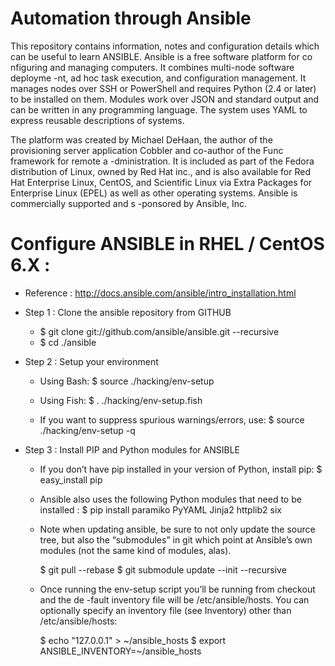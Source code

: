 # Automation through Ansible
This repository contains information, notes and configuration details which
can be useful to learn ANSIBLE. Ansible is a free software platform for co
nfiguring and managing computers. It combines multi-node software deployme
-nt, ad hoc task execution, and configuration management. It manages nodes 
over SSH or PowerShell and requires Python (2.4 or later) to be installed on 
them. Modules work over JSON and standard output and can be written in any 
programming language. The system uses YAML to express reusable descriptions 
of systems.

The platform was created by Michael DeHaan, the author of the provisioning 
server application Cobbler and co-author of the Func framework for remote a
-dministration. It is included as part of the Fedora distribution of Linux, 
owned by Red Hat inc., and is also available for Red Hat Enterprise Linux, 
CentOS, and Scientific Linux via Extra Packages for Enterprise Linux (EPEL) 
as well as other operating systems. Ansible is commercially supported and s
-ponsored by Ansible, Inc.

# Configure ANSIBLE in RHEL / CentOS 6.X :

* Reference : http://docs.ansible.com/ansible/intro_installation.html

- Step 1 : Clone the ansible repository from GITHUB

	* $ git clone git://github.com/ansible/ansible.git --recursive
	* $ cd ./ansible
	
- Step 2 : Setup your environment

	* Using Bash:
	  $ source ./hacking/env-setup
	
	* Using Fish:
	  $ . ./hacking/env-setup.fish
	
	* If you want to suppress spurious warnings/errors, use:
	  $ source ./hacking/env-setup -q
	
- Step 3 : Install PIP and Python modules for ANSIBLE	
	
	* If you don’t have pip installed in your version of Python, install pip:
	  $ easy_install pip
	
	* Ansible also uses the following Python modules that need to be installed :
	  $ pip install paramiko PyYAML Jinja2 httplib2 six
	
	* Note when updating ansible, be sure to not only update the source tree, but 
	  also the “submodules” in git which point at Ansible’s own modules (not the 
	  same kind of modules, alas).

	  $ git pull --rebase
	  $ git submodule update --init --recursive
	
	* Once running the env-setup script you’ll be running from checkout and the de
	  -fault inventory file will be /etc/ansible/hosts. You can optionally specify 
	  an inventory file (see Inventory) other than /etc/ansible/hosts:
	
	  $ echo "127.0.0.1" > ~/ansible_hosts
	  $ export ANSIBLE_INVENTORY=~/ansible_hosts
